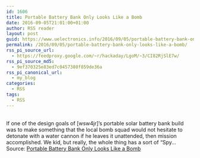 ```yaml
---
id: 1606
title: Portable Battery Bank Only Looks Like a Bomb
date: 2016-09-05T21:01:00+01:00
author: RSS reader
layout: post
guid: https://www.uelectronics.info/2016/09/05/portable-battery-bank-only-looks-like-a-bomb/
permalink: /2016/09/05/portable-battery-bank-only-looks-like-a-bomb/
rss_pi_source_url:
  - https://feedproxy.google.com/~r/hackaday/LgoM/~3/CI82RjSlE7w/
rss_pi_source_md5:
  - 9ef370325e83ed7c0457380f859de36a
rss_pi_canonical_url:
  - my_blog
categories:
  - RSS
tags:
  - RSS
---
```

&#013;  
If one of the design goals of [wsw4jr]’s portable solar battery bank build was to make something that the local bomb squad would not hesitate to detonate with a water cannon if he leaves it unattended, then mission accomplished. We kid, but really, the whole thing has a sort of “Spy…&#013;  
Source: <a href="https://feedproxy.google.com/~r/hackaday/LgoM/~3/CI82RjSlE7w/" target="_blank">Portable Battery Bank Only Looks Like a Bomb</a>